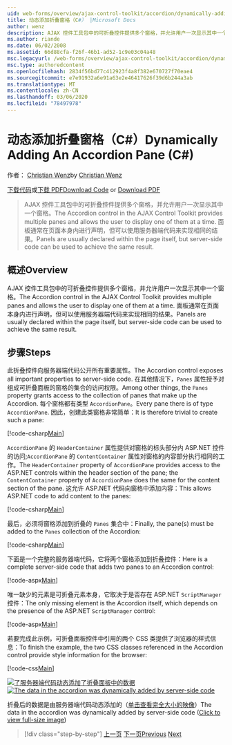 ```yaml
---
uid: web-forms/overview/ajax-control-toolkit/accordion/dynamically-adding-an-accordion-pane-cs
title: 动态添加折叠窗格（C#） |Microsoft Docs
author: wenz
description: AJAX 控件工具包中的可折叠控件提供多个窗格，并允许用户一次显示其中一个窗格。 面板通常是用 。
ms.author: riande
ms.date: 06/02/2008
ms.assetid: 66d88cfa-f26f-46b1-ad52-1c9e03c04a48
msc.legacyurl: /web-forms/overview/ajax-control-toolkit/accordion/dynamically-adding-an-accordion-pane-cs
msc.type: authoredcontent
ms.openlocfilehash: 2834f56bd77c412923f4a8f382e670727f70eae4
ms.sourcegitcommit: e7e91932a6e91a63e2e46417626f39d6b244a3ab
ms.translationtype: MT
ms.contentlocale: zh-CN
ms.lasthandoff: 03/06/2020
ms.locfileid: "78497978"
---
```

# <a name="dynamically-adding-an-accordion-pane-c"></a><span data-ttu-id="da715-104">动态添加折叠窗格（C#）</span><span class="sxs-lookup"><span data-stu-id="da715-104">Dynamically Adding An Accordion Pane (C#)</span></span>

<span data-ttu-id="da715-105">作者： [Christian Wenz](https://github.com/wenz)</span><span class="sxs-lookup"><span data-stu-id="da715-105">by [Christian Wenz](https://github.com/wenz)</span></span>

<span data-ttu-id="da715-106">[下载代码](https://download.microsoft.com/download/5/6/d/56d50cef-2011-4c8f-9891-7edc6dc57df9/Accordion2.cs.zip)或[下载 PDF](https://download.microsoft.com/download/6/7/1/6718d452-ff89-4d3f-a90e-c74ec2d636a3/accordion2CS.pdf)</span><span class="sxs-lookup"><span data-stu-id="da715-106">[Download Code](https://download.microsoft.com/download/5/6/d/56d50cef-2011-4c8f-9891-7edc6dc57df9/Accordion2.cs.zip) or [Download PDF](https://download.microsoft.com/download/6/7/1/6718d452-ff89-4d3f-a90e-c74ec2d636a3/accordion2CS.pdf)</span></span>

> <span data-ttu-id="da715-107">AJAX 控件工具包中的可折叠控件提供多个窗格，并允许用户一次显示其中一个窗格。</span><span class="sxs-lookup"><span data-stu-id="da715-107">The Accordion control in the AJAX Control Toolkit provides multiple panes and allows the user to display one of them at a time.</span></span> <span data-ttu-id="da715-108">面板通常在页面本身内进行声明，但可以使用服务器端代码来实现相同的结果。</span><span class="sxs-lookup"><span data-stu-id="da715-108">Panels are usually declared within the page itself, but server-side code can be used to achieve the same result.</span></span>

## <a name="overview"></a><span data-ttu-id="da715-109">概述</span><span class="sxs-lookup"><span data-stu-id="da715-109">Overview</span></span>

<span data-ttu-id="da715-110">AJAX 控件工具包中的可折叠控件提供多个窗格，并允许用户一次显示其中一个窗格。</span><span class="sxs-lookup"><span data-stu-id="da715-110">The Accordion control in the AJAX Control Toolkit provides multiple panes and allows the user to display one of them at a time.</span></span> <span data-ttu-id="da715-111">面板通常在页面本身内进行声明，但可以使用服务器端代码来实现相同的结果。</span><span class="sxs-lookup"><span data-stu-id="da715-111">Panels are usually declared within the page itself, but server-side code can be used to achieve the same result.</span></span>

## <a name="steps"></a><span data-ttu-id="da715-112">步骤</span><span class="sxs-lookup"><span data-stu-id="da715-112">Steps</span></span>

<span data-ttu-id="da715-113">此折叠控件向服务器端代码公开所有重要属性。</span><span class="sxs-lookup"><span data-stu-id="da715-113">The Accordion control exposes all important properties to server-side code.</span></span> <span data-ttu-id="da715-114">在其他情况下，`Panes` 属性授予对组成可折叠面板的窗格的集合的访问权限。</span><span class="sxs-lookup"><span data-stu-id="da715-114">Among other things, the `Panes` property grants access to the collection of panes that make up the Accordion.</span></span> <span data-ttu-id="da715-115">每个窗格都有类型 `AccordionPane`。</span><span class="sxs-lookup"><span data-stu-id="da715-115">Every pane there is of type `AccordionPane`.</span></span> <span data-ttu-id="da715-116">因此，创建此类窗格非常简单：</span><span class="sxs-lookup"><span data-stu-id="da715-116">It is therefore trivial to create such a pane:</span></span>

[!code-csharp[Main](dynamically-adding-an-accordion-pane-cs/samples/sample1.cs)]

<span data-ttu-id="da715-117">`AccordionPane` 的 `HeaderContainer` 属性提供对窗格的标头部分内 ASP.NET 控件的访问;`AccordionPane` 的 `ContentContainer` 属性对窗格的内容部分执行相同的工作。</span><span class="sxs-lookup"><span data-stu-id="da715-117">The `HeaderContainer` property of `AccordionPane` provides access to the ASP.NET controls within the header section of the pane; the `ContentContainer` property of `AccordionPane` does the same for the content section of the pane.</span></span> <span data-ttu-id="da715-118">这允许 ASP.NET 代码向窗格中添加内容：</span><span class="sxs-lookup"><span data-stu-id="da715-118">This allows ASP.NET code to add content to the panes:</span></span>

[!code-csharp[Main](dynamically-adding-an-accordion-pane-cs/samples/sample2.cs)]

<span data-ttu-id="da715-119">最后，必须将窗格添加到折叠的 `Panes` 集合中：</span><span class="sxs-lookup"><span data-stu-id="da715-119">Finally, the pane(s) must be added to the `Panes` collection of the Accordion:</span></span>

[!code-csharp[Main](dynamically-adding-an-accordion-pane-cs/samples/sample3.cs)]

<span data-ttu-id="da715-120">下面是一个完整的服务器端代码，它将两个窗格添加到折叠控件：</span><span class="sxs-lookup"><span data-stu-id="da715-120">Here is a complete server-side code that adds two panes to an Accordion control:</span></span>

[!code-aspx[Main](dynamically-adding-an-accordion-pane-cs/samples/sample4.aspx)]

<span data-ttu-id="da715-121">唯一缺少的元素是可折叠元素本身，它取决于是否存在 ASP.NET `ScriptManager` 控件：</span><span class="sxs-lookup"><span data-stu-id="da715-121">The only missing element is the Accordion itself, which depends on the presence of the ASP.NET `ScriptManager` control:</span></span>

[!code-aspx[Main](dynamically-adding-an-accordion-pane-cs/samples/sample5.aspx)]

<span data-ttu-id="da715-122">若要完成此示例，可折叠面板控件中引用的两个 CSS 类提供了浏览器的样式信息：</span><span class="sxs-lookup"><span data-stu-id="da715-122">To finish the example, the two CSS classes referenced in the Accordion control provide style information for the browser:</span></span>

[!code-css[Main](dynamically-adding-an-accordion-pane-cs/samples/sample6.css)]

<span data-ttu-id="da715-123">[![了服务器端代码动态添加了折叠面板中的数据](dynamically-adding-an-accordion-pane-cs/_static/image2.png)](dynamically-adding-an-accordion-pane-cs/_static/image1.png)</span><span class="sxs-lookup"><span data-stu-id="da715-123">[![The data in the accordion was dynamically added by server-side code](dynamically-adding-an-accordion-pane-cs/_static/image2.png)](dynamically-adding-an-accordion-pane-cs/_static/image1.png)</span></span>

<span data-ttu-id="da715-124">折叠后的数据是由服务器端代码动态添加的（[单击查看完全大小的映像](dynamically-adding-an-accordion-pane-cs/_static/image3.png)）</span><span class="sxs-lookup"><span data-stu-id="da715-124">The data in the accordion was dynamically added by server-side code ([Click to view full-size image](dynamically-adding-an-accordion-pane-cs/_static/image3.png))</span></span>

> [!div class="step-by-step"]
> <span data-ttu-id="da715-125">[上一页](databinding-to-an-accordion-cs.md)
> [下一页](databinding-to-an-accordion-vb.md)</span><span class="sxs-lookup"><span data-stu-id="da715-125">[Previous](databinding-to-an-accordion-cs.md)
[Next](databinding-to-an-accordion-vb.md)</span></span>
